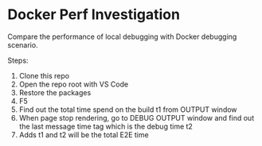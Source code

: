 # Docker Perf Investigation

Compare the performance of local debugging with Docker debugging scenario.

Steps:

1. Clone this repo
2. Open the repo root with VS Code
3. Restore the packages
4. F5
5. Find out the total time spend on the build t1 from OUTPUT window
6. When page stop rendering, go to DEBUG OUTPUT window and find out the last message time tag which is the debug time t2
7. Adds t1 and t2 will be the total E2E time

